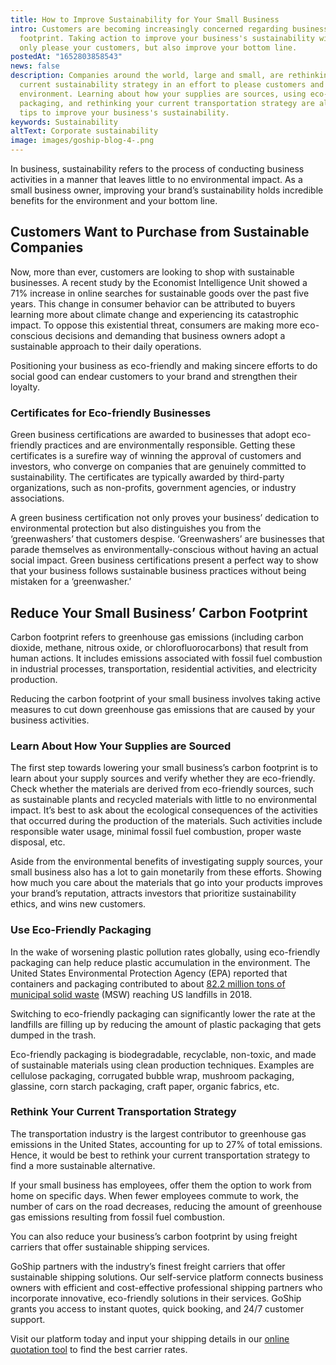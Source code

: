 ```yaml
---
title: How to Improve Sustainability for Your Small Business
intro: Customers are becoming increasingly concerned regarding business's carbon
  footprint. Taking action to improve your business's sustainability will not
  only please your customers, but also improve your bottom line.
postedAt: "1652803858543"
news: false
description: Companies around the world, large and small, are rethinking their
  current sustainability strategy in an effort to please customers and the
  environment. Learning about how your supplies are sources, using eco-friendly
  packaging, and rethinking your current transportation strategy are all great
  tips to improve your business's sustainability.
keywords: Sustainability
altText: Corporate sustainability
image: images/goship-blog-4-.png
---
```

In business, sustainability refers to the process of conducting business activities in a manner that leaves little to no environmental impact. As a small business owner, improving your brand’s sustainability holds incredible benefits for the environment and your bottom line.   

## Customers Want to Purchase from Sustainable Companies  

Now, more than ever, customers are looking to shop with sustainable businesses. A recent study by the Economist Intelligence Unit showed a 71% increase in online searches for sustainable goods over the past five years. This change in consumer behavior can be attributed to buyers learning more about climate change and experiencing its catastrophic impact. To oppose this existential threat, consumers are making more eco-conscious decisions and demanding that business owners adopt a sustainable approach to their daily operations.   

Positioning your business as eco-friendly and making sincere efforts to do social good can endear customers to your brand and strengthen their loyalty.   

### Certificates for Eco-friendly Businesses  

Green business certifications are awarded to businesses that adopt eco-friendly practices and are environmentally responsible. Getting these certificates is a surefire way of winning the approval of customers and investors, who converge on companies that are genuinely committed to sustainability. The certificates are typically awarded by third-party organizations, such as non-profits, government agencies, or industry associations.   

A green business certification not only proves your business’ dedication to environmental protection but also distinguishes you from the ‘greenwashers’ that customers despise. ‘Greenwashers’ are businesses that parade themselves as environmentally-conscious without having an actual social impact. Green business certifications present a perfect way to show that your business follows sustainable business practices without being mistaken for a ‘greenwasher.’   

## Reduce Your Small Business’ Carbon Footprint  

Carbon footprint refers to greenhouse gas emissions (including carbon dioxide, methane, nitrous oxide, or chlorofluorocarbons) that result from human actions. It includes emissions associated with fossil fuel combustion in industrial processes, transportation, residential activities, and electricity production.   

Reducing the carbon footprint of your small business involves taking active measures to cut down greenhouse gas emissions that are caused by your business activities.   

### Learn About How Your Supplies are Sourced  

The first step towards lowering your small business’s carbon footprint is to learn about your supply sources and verify whether they are eco-friendly. Check whether the materials are derived from eco-friendly sources, such as sustainable plants and recycled materials with little to no environmental impact. It’s best to ask about the ecological consequences of the activities that occurred during the production of the materials. Such activities include responsible water usage, minimal fossil fuel combustion, proper waste disposal, etc.   

Aside from the environmental benefits of investigating supply sources, your small business also has a lot to gain monetarily from these efforts. Showing how much you care about the materials that go into your products improves your brand’s reputation, attracts investors that prioritize sustainability ethics, and wins new customers.  

### Use Eco-Friendly Packaging  

In the wake of worsening plastic pollution rates globally, using eco-friendly packaging can help reduce plastic accumulation in the environment. The United States Environmental Protection Agency (EPA) reported that containers and packaging contributed to about [82.2 million tons of municipal solid waste](https://www.epa.gov/facts-and-figures-about-materials-waste-and-recycling/containers-and-packaging-product-specific) (MSW) reaching US landfills in 2018. 

Switching to eco-friendly packaging can significantly lower the rate at the landfills are filling up by reducing the amount of plastic packaging that gets dumped in the trash. 

Eco-friendly packaging is biodegradable, recyclable, non-toxic, and made of sustainable materials using clean production techniques. Examples are cellulose packaging, corrugated bubble wrap, mushroom packaging, glassine, corn starch packaging, craft paper, organic fabrics, etc.   

### Rethink Your Current Transportation Strategy  

The transportation industry is the largest contributor to greenhouse gas emissions in the United States, accounting for up to 27% of total emissions. Hence, it would be best to rethink your current transportation strategy to find a more sustainable alternative.  

If your small business has employees, offer them the option to work from home on specific days. When fewer employees commute to work, the number of cars on the road decreases, reducing the amount of greenhouse gas emissions resulting from fossil fuel combustion.  

You can also reduce your business’s carbon footprint by using freight carriers that offer sustainable shipping services.  

GoShip partners with the industry’s finest freight carriers that offer sustainable shipping solutions. Our self-service platform connects business owners with efficient and cost-effective professional shipping partners who incorporate innovative, eco-friendly solutions in their services. GoShip grants you access to instant quotes, quick booking, and 24/7 customer support.  

Visit our platform today and input your shipping details in our [online quotation tool](https://quotes.goship.com/booking/request-quote) to find the best carrier rates.